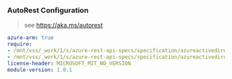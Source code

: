 ### AutoRest Configuration

> see https://aka.ms/autorest

``` yaml
azure-arm: true
require:
- /mnt/vss/_work/1/s/azure-rest-api-specs/specification/azureactivedirectory/resource-manager/readme.md
- /mnt/vss/_work/1/s/azure-rest-api-specs/specification/azureactivedirectory/resource-manager/readme.go.md
license-header: MICROSOFT_MIT_NO_VERSION
module-version: 1.0.1
```